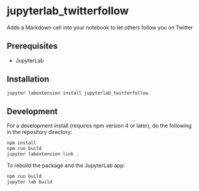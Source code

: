 # jupyterlab_twitterfollow

Adds a Markdown cell into your notebook to let others follow you on Twitter


## Prerequisites

* JupyterLab

## Installation

```bash
jupyter labextension install jupyterlab_twitterfollow
```

## Development

For a development install (requires npm version 4 or later), do the following in the repository directory:

```bash
npm install
npm run build
jupyter labextension link .
```

To rebuild the package and the JupyterLab app:

```bash
npm run build
jupyter lab build
```

